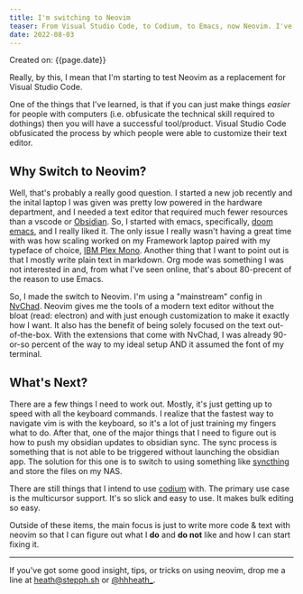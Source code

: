 ```yaml
---
title: I'm switching to Neovim
teaser: From Visual Studio Code, to Codium, to Emacs, now Neovim. I've switched for a simple reason. 
date: 2022-08-03
---
```


Created on: {{page.date}}

Really, by this, I mean that I'm starting to test Neovim as a replacement for Visual Studio Code.

One of the things that I've learned, is that if you can just make things _easier_ for people with computers (i.e. obfusicate the technical skill required to dothings) then you will have a successful tool/product. Visual Studio Code obfusicated the process by which people were able to customize their text editor. 

## Why Switch to Neovim?

Well, that's probably a really good question. I started a new job recently and the inital laptop I was given was pretty low powered in the hardware department, and I needed a text editor that required much fewer resources than a vscode or [Obsidian](https://obsidian.md/). So, I started with emacs, specifically, [doom emacs](https://github.com/doomemacs/doomemacs), and I really liked it. The only issue I really wasn't having a great time with was how scaling worked on my Framework laptop paired with my typeface of choice, [IBM Plex Mono](https://github.com/IBM/plex). Another thing that I want to point out is that I mostly write plain text in markdown. Org mode was something I was not interested in and, from what I've seen online, that's about 80-precent of the reason to use Emacs.

So, I made the switch to Neovim. I'm using a "mainstream" config in [NvChad](https://nvchad.github.io/). Neovim gives me the tools of a modern text editor without the bloat (read: electron) and with just enough customization to make it exactly how I want. It also has the benefit of being solely focused on the text out-of-the-box. With the extensions that come with NvChad, I was already 90-or-so percent of the way to my ideal setup AND it assumed the font of my terminal. 

## What's Next? 

There are a few things I need to work out. Mostly, it's just getting up to speed with all the keyboard commands. I realize that the fastest way to navigate vim is with the keyboard, so it's a lot of just training my fingers what to do. After that, one of the major things that I need to figure out is how to push my obsidian updates to obsidian sync. The sync process is something that is not able to be triggered without launching the obsidian app. The solution for this one is to switch to using something like [syncthing](https://syncthing.net/) and store the files on my NAS. 

There are still things that I intend to use [codium](https://github.com/VSCodium/vscodium) with. The primary use case is the multicursor support. It's so slick and easy to use. It makes bulk editing so easy. 

Outside of these items, the main focus is just to write more code & text with neovim so that I can figure out what I **do** and **do not** like and how I can start fixing it. 

---

If you've got some good insight, tips, or tricks on using neovim, drop me a line at heath@stepph.sh or [@hhheath_](https://twitter.com/hhheath_). 
